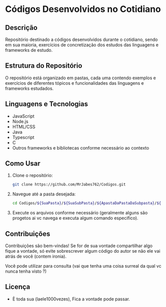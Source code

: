 # Códigos Desenvolvidos no Cotidiano

## Descrição
Repositório destinado a códigos desenvolvidos durante o cotidiano, sendo em sua maioria, exercícios de concretização dos estudos das linguagens e frameworks de estudo.

## Estrutura do Repositório
O repositório está organizado em pastas, cada uma contendo exemplos e exercícios de diferentes tópicos e funcionalidades das linguagens e frameworks estudados.

## Linguagens e Tecnologias
- JavaScript
- Node.js
- HTML/CSS
- Java
- Typescript
- C
- Outros frameworks e bibliotecas conforme necessário ao contexto

## Como Usar
1. Clone o repositório:
    ```bash
    git clone https://github.com/MrJabes762/Codigos.git
    ```
2. Navegue até a pasta desejada:
    ```bash
    cd Codigos/${SuaPasta}/${SuaSubPasta}/${ApastaDaPastaDaSubpasta}/${PVTepastaViu}...
    ```
3. Execute os arquivos conforme necessário (geralmente alguns são progetos ai vc navega e executa algum comando especifico).

## Contribuições
Contribuições são bem-vindas! Se for de sua vontade compartilhar algo fique a vontade, só evite sobrescrever algum código do autor se não ele vai atrás de vocẽ (contem ironia).

Você pode utilizar para consulta (vai que tenha uma coisa surreal da qual vc nunca tenha visto ?)

## Licença
- È toda sua (laele1000vezes), Fica a vontade pode passar.
